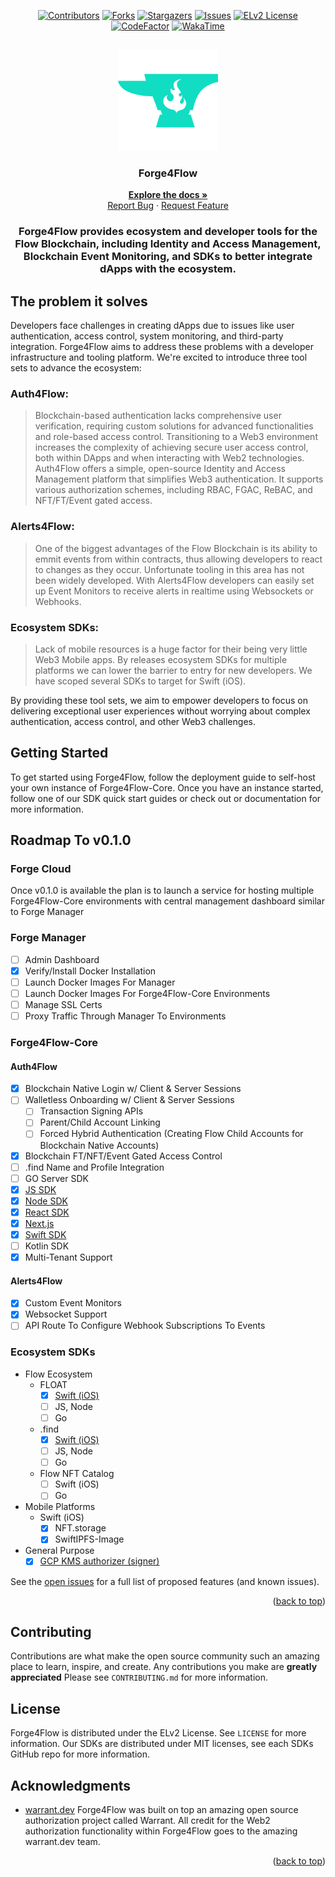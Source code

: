 <a name="readme-top"></a>

<div align="center">

[![Contributors][contributors-shield]][contributors-url]
[![Forks][forks-shield]][forks-url]
[![Stargazers][stars-shield]][stars-url]
[![Issues][issues-shield]][issues-url]
[![ELv2 License][license-shield]][license-url]
[![CodeFactor][code-factor-shield]][code-factor-url]
[![WakaTime][wakatime-shield]][wakatime-url]

<!-- PROJECT LOGO -->
<br />
  <img src="images/logo.png" alt="Logo" width="160" height="160">

  <h3>Forge4Flow</h3>

  <p>
    <a href="http://forge4flow.gitbook.io/docs"><strong>Explore the docs »</strong></a>
    <br />
    <a href="https://github.com/Forge4Flow/Forge4Flow-Core/issues">Report Bug</a>
    ·
    <a href="https://github.com/Forge4Flow/Forge4Flow-Core/issues">Request Feature</a>
  </p>

  <h3>Forge4Flow provides ecosystem and developer tools for the Flow Blockchain, including Identity and Access Management, Blockchain Event Monitoring, and SDKs to better integrate dApps with the ecosystem.</h3>

</div>

## The problem it solves

Developers face challenges in creating dApps due to issues like user authentication, access control, system monitoring, and third-party integration. Forge4Flow aims to address these problems with a developer infrastructure and tooling platform. We're excited to introduce three tool sets to advance the ecosystem:

### Auth4Flow:

> Blockchain-based authentication lacks comprehensive user verification, requiring custom solutions for advanced functionalities and role-based access control. Transitioning to a Web3 environment increases the complexity of achieving secure user access control, both within DApps and when interacting with Web2 technologies. Auth4Flow offers a simple, open-source Identity and Access Management platform that simplifies Web3 authentication. It supports various authorization schemes, including RBAC, FGAC, ReBAC, and NFT/FT/Event gated access.

### Alerts4Flow:

> One of the biggest advantages of the Flow Blockchain is its ability to emmit events from within contracts, thus allowing developers to react to changes as they occur. Unfortunate tooling in this area has not been widely developed. With Alerts4Flow developers can easily set up Event Monitors to receive alerts in realtime using Websockets or Webhooks.

### Ecosystem SDKs:

> Lack of mobile resources is a huge factor for their being very little Web3 Mobile apps. By releases ecosystem SDKs for multiple platforms we can lower the barrier to entry for new developers. We have scoped several SDKs to target for Swift (iOS).

By providing these tool sets, we aim to empower developers to focus on delivering exceptional user experiences without worrying about complex authentication, access control, and other Web3 challenges.

<!-- GETTING STARTED -->

## Getting Started

To get started using Forge4Flow, follow the deployment guide to self-host your own instance of Forge4Flow-Core. Once you have an instance started, follow one of our SDK quick start guides or check out or documentation for more information.

<!-- ROADMAP -->

## Roadmap To v0.1.0

### Forge Cloud

Once v0.1.0 is available the plan is to launch a service for hosting multiple Forge4Flow-Core environments with central management dashboard similar to Forge Manager

### Forge Manager

- [ ] Admin Dashboard
- [x] Verify/Install Docker Installation
- [ ] Launch Docker Images For Manager
- [ ] Launch Docker Images For Forge4Flow-Core Environments
- [ ] Manage SSL Certs
- [ ] Proxy Traffic Through Manager To Environments

### Forge4Flow-Core

#### Auth4Flow

- [x] Blockchain Native Login w/ Client & Server Sessions
- [ ] Walletless Onboarding w/ Client & Server Sessions
  - [ ] Transaction Signing APIs
  - [ ] Parent/Child Account Linking
  - [ ] Forced Hybrid Authentication (Creating Flow Child Accounts for Blockchain Native Accounts)
- [x] Blockchain FT/NFT/Event Gated Access Control
- [ ] .find Name and Profile Integration
- [ ] GO Server SDK
- [x] [JS SDK](https://github.com/Forge4Flow/Forge4Flow-JS)
- [x] [Node SDK](https://github.com/Forge4Flow/Forge4Flow-Node)
- [x] [React SDK](https://github.com/Forge4Flow/Forge4Flow-React)
- [x] [Next.js](https://github.com/Forge4Flow/Forge4Flow-NextJS)
- [x] [Swift SDK](https://github.com/Forge4Flow/Forge4Flow-Swift)
- [ ] Kotlin SDK
- [x] Multi-Tenant Support

#### Alerts4Flow

- [x] Custom Event Monitors
- [x] Websocket Support
- [ ] API Route To Configure Webhook Subscriptions To Events

### Ecosystem SDKs

- Flow Ecosystem
  - FLOAT
    - [x] [Swift (iOS)](https://github.com/Forge4Flow/FLOAT-Swift-SDK)
    - [ ] JS, Node
    - [ ] Go
  - .find
    - [x] [Swift (iOS)](https://github.com/Forge4Flow/FIND-Swift-SDK)
    - [ ] JS, Node
    - [ ] Go
  - Flow NFT Catalog
    - [ ] Swift (iOS)
    - [ ] Go
- Mobile Platforms
  - Swift (iOS)
    - [x] NFT.storage
    - [x] SwiftIPFS-Image
- General Purpose
  - [x] [GCP KMS authorizer (signer)](https://github.com/Forge4Flow/GCP-KMS-Flow-Authorizer)

See the [open issues](https://github.com/Forge4Flow/Forge4Flow-Core/issues) for a full list of proposed features (and known issues).

<p align="right">(<a href="#readme-top">back to top</a>)</p>

<!-- CONTRIBUTING -->

## Contributing

Contributions are what make the open source community such an amazing place to learn, inspire, and create. Any contributions you make are **greatly appreciated** Please see `CONTRIBUTING.md` for more information.

<!-- LICENSE -->

## License

Forge4Flow is distributed under the ELv2 License. See `LICENSE` for more information. Our SDKs are distributed under MIT licenses, see each SDKs GitHub repo for more information.

<!-- ACKNOWLEDGMENTS -->

## Acknowledgments

- [warrant.dev](https://github.com/warrant-dev/warrant) Forge4Flow was built on top an amazing open source authorization project called Warrant. All credit for the Web2 authorization functionality within Forge4Flow goes to the amazing warrant.dev team.

<p align="right">(<a href="#readme-top">back to top</a>)</p>

<!-- MARKDOWN LINKS & IMAGES -->
<!-- https://www.markdownguide.org/basic-syntax/#reference-style-links -->

[contributors-shield]: https://img.shields.io/github/contributors/Forge4Flow/Forge4Flow-Core.svg?style=for-the-badge
[contributors-url]: https://github.com/Forge4Flow/Forge4Flow-Core/graphs/contributors
[forks-shield]: https://img.shields.io/github/forks/Forge4Flow/Forge4Flow-Core.svg?style=for-the-badge
[forks-url]: https://github.com/Forge4Flow/Forge4Flow-Core/network/members
[stars-shield]: https://img.shields.io/github/stars/Forge4Flow/Forge4Flow-Core.svg?style=for-the-badge
[stars-url]: https://github.com/Forge4Flow/Forge4Flow-Core/stargazers
[issues-shield]: https://img.shields.io/github/issues/Forge4Flow/Forge4Flow-Core.svg?style=for-the-badge
[issues-url]: https://github.com/Forge4Flow/Forge4Flow-Core/issues
[license-shield]: https://img.shields.io/badge/license-elv2-blue?style=for-the-badge
[license-url]: https://github.com/Forge4Flow/Forge4Flow-Core/blob/master/LICENSE
[code-factor-shield]: https://img.shields.io/codefactor/grade/github/forge4flow/forge4flow-core/main?style=for-the-badge
[code-factor-url]: https://www.codefactor.io/repository/github/forge4flow/forge4flow-core
[wakatime-shield]: https://wakatime.com/badge/user/0a8af699-5f37-4933-8df8-b7282a2ab48c/project/ec5d6c75-4dc2-4d9c-a344-78e9fcdf151d.svg?style=for-the-badge
[wakatime-url]: https://wakatime.com/badge/user/0a8af699-5f37-4933-8df8-b7282a2ab48c/project/ec5d6c75-4dc2-4d9c-a344-78e9fcdf151d
